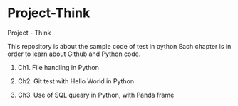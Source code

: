 # Project-Think

Project - Think

This repository is about the sample code of test in python
Each chapter is in order to learn about Github and Python code.

1) Ch1. File handling in Python

2) Ch2. Git test with Hello World in Python

3) Ch3. Use of SQL queary in Python, with Panda frame
